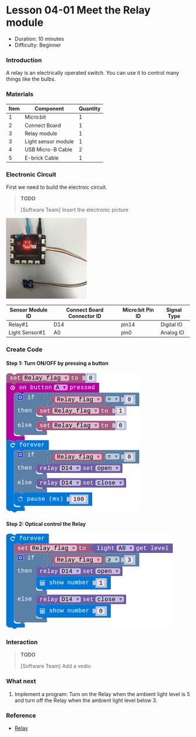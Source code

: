 # Lesson 04-01 Meet the Relay module

- Duration: 10 minutes
- Difficulty: Beginner

### Introduction

A relay is an electrically operated switch. You can use it to control many things like the bulbs.

### Materials

| Item | Component           | Quantity |
| ---- | ------------------- | -------- |
| 1    | Micro:bit           | 1        |
| 2    | Connect Board       | 1        |
| 3    | Relay module        | 1        |
| 3    | Light sensor module | 1        |
| 4    | USB Micro-B Cable   | 2        |
| 5    | E-brick Cable       | 1        |

### Electronic Circuit

First we need to build the electroic circuit.

> **TODO**
>
> [Software Team] Insert the electronic picture

![dfsd](./_image/lesson-03-01/electronic_circuit.png)

| Sensor Module ID | Connect Board Connector ID | Micro:bit Pin ID | Signal Type |
| ---------------- | -------------------------- | ---------------- | ----------- |
| Relay#1          | D14                        | pin14            | Digital IO  |
| Light Sensor#1   | A0                         | pin0             | Analog IO   |

### Create Code

#### Step 1: Turn ON/OFF by pressing a button

 ![dfsd](./_image/lesson-04-01/key-control.png)



#### Step 2:  Optical control the Relay

 ![dfsd](./_image/lesson-04-01/light-control.png)



### Interaction

> **TODO**
>
> [Software Team] Add a vedio

### What next

1. Implement a program: Turn on the Relay when the ambient light level is 5 and turn off the Relay when the ambient light level below 3.

### Reference

- [Relay](https://en.wikipedia.org/wiki/Relay)
